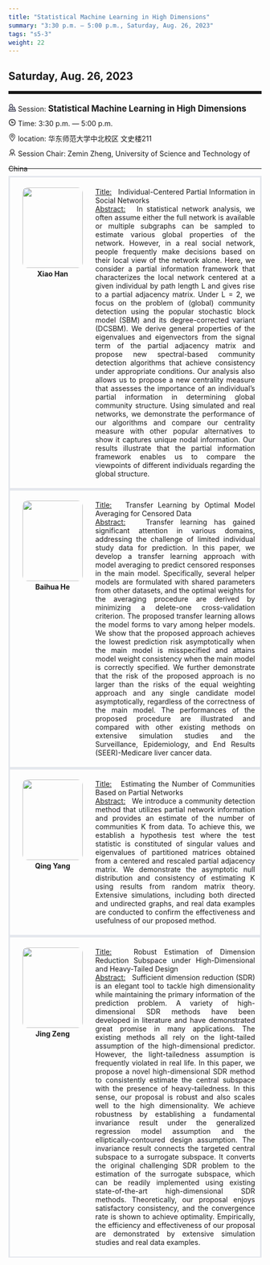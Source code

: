 ```yaml
---
title: "Statistical Machine Learning in High Dimensions"
summary: "3:30 p.m. — 5:00 p.m., Saturday, Aug. 26, 2023"
tags: "s5-3"
weight: 22
---
```


Saturday, Aug. 26, 2023
------


<hr style="border: 0; border-top: 5px solid;">

<div class="tip">
    <img class="icon" src="/icon/yanjiang.png" />
    Session: <span class="font-bold" style="font-size:120%">Statistical Machine Learning in High Dimensions</span>
</div>

<div class="tip">
    <img class="icon" src="/icon/shizhong.png" />
    Time: 3:30 p.m. — 5:00 p.m.
</div>
<div class="tip">
    <img class="icon" src="/icon/didian.png" />
    location: 华东师范大学中北校区 文史楼211
</div>


<div class="tip">
    <img class="icon" src="/icon/lingdao.png" />
    Session Chair: Zemin Zheng, University of Science and Technology of China
</div>


________________________________________

<div class="row">
    <div class="left">
        <img src="/images/hanxiao.png" class="avatar" />
        <div class="font-small font-bold">
            <a>
                Xiao Han
            </a>
        </div>
    </div>
    <div class="right">
        <div class="font-small">
            <u>Title:</u> &nbsp;
            Individual-Centered Partial Information in Social Networks
        </div>
        <div class="content font-small">
            <u>Abstract:</u> &nbsp;
            In statistical network analysis, we often assume either the full network is available or multiple subgraphs can be sampled to estimate various global properties of the network. However, in a real social network, people frequently make decisions based on their local view of the network alone. Here, we consider a partial information framework that characterizes the local network centered at a given individual by path length L and gives rise to a partial adjacency matrix. Under L = 2, we focus on the problem of (global) community detection using the popular stochastic block model (SBM) and its degree-corrected variant (DCSBM). We derive general properties of the eigenvalues and eigenvectors from the signal term of the partial adjacency matrix and propose new spectral-based community detection algorithms that achieve consistency under appropriate conditions. Our analysis also allows us to propose a new centrality measure that assesses the importance of an individual’s partial information in determining global community structure. Using simulated and real networks, we demonstrate the performance of our algorithms and compare our centrality measure with other popular alternatives to show it captures unique nodal information. Our results illustrate that the partial information framework enables us to compare the viewpoints of different individuals regarding the global structure.
        </div>
    </div>
</div>

<div class="row">
    <div class="left">
        <img src="/images/baihua.png" class="avatar" />
        <div class="font-small font-bold">
            <a>
                Baihua He 
            </a>
        </div>
    </div>
    <div class="right">
        <div class="font-small">
            <u>Title:</u> &nbsp;
            Transfer Learning by Optimal Model Averaging for Censored Data
        </div>
        <div class="content font-small">
            <u>Abstract:</u> &nbsp;
            Transfer learning has gained significant attention in various domains, addressing the challenge of limited individual study data for prediction. In this paper, we develop a transfer learning approach with model averaging to predict censored responses in the main model. Specifically, several helper models are formulated with shared parameters from other datasets, and the optimal weights for the averaging procedure are derived by minimizing a delete-one cross-validation criterion. The proposed transfer learning allows the model forms to vary among helper models. We show that the proposed approach achieves the lowest prediction risk asymptotically when the main model is misspecified and attains model weight consistency when the main model is correctly specified. We further demonstrate that the risk of the proposed approach is no larger than the risks of the equal weighting approach and any single candidate model asymptotically, regardless of the correctness of the main model. The performances of the proposed procedure are illustrated and compared with other existing methods on extensive simulation studies and the Surveillance, Epidemiology, and End Results (SEER)-Medicare liver cancer data.
        </div>
    </div>
</div>

<div class="row">
    <div class="left">
        <img src="/images/yangqing.png" class="avatar" />
        <div class="font-small font-bold">
            <a>
                Qing Yang
            </a>
        </div>
    </div>
    <div class="right">
        <div class="font-small">
            <u>Title:</u> &nbsp;
            Estimating the Number of Communities Based on Partial Networks
        </div>
        <div class="content font-small">
            <u>Abstract:</u> &nbsp;
            We introduce a community detection method that utilizes partial network information and provides an estimate of the number of communities K from data. To achieve this, we establish a hypothesis test where the test statistic is constituted of singular values and eigenvalues of partitioned matrices obtained from a centered and rescaled partial adjacency matrix.  We demonstrate the asymptotic null distribution and consistency of estimating K using results from random matrix theory. Extensive simulations, including both directed and undirected graphs, and real data examples are conducted to confirm the effectiveness and usefulness of our proposed method.
        </div>
    </div>
</div>

<div class="row">
    <div class="left">
        <img src="/images/zengjing.png" class="avatar" />
        <div class="font-small font-bold">
            <a>
                Jing Zeng
            </a>
        </div>
    </div>
    <div class="right">
        <div class="font-small">
            <u>Title:</u> &nbsp;
            Robust Estimation of Dimension Reduction Subspace under High-Dimensional and Heavy-Tailed Design
        </div>
        <div class="content font-small">
            <u>Abstract:</u> &nbsp;
            Sufficient dimension reduction (SDR) is an elegant tool to tackle high dimensionality while maintaining the primary information of the prediction problem. A variety of high-dimensional SDR methods have been developed in literature and have demonstrated great promise in many applications. The existing methods all rely on the light-tailed assumption of the high-dimensional predictor. However, the light-tailedness assumption is frequently violated in real life. In this paper, we propose a novel high-dimensional SDR method to consistently estimate the central subspace with the presence of heavy-tailedness. In this sense, our proposal is robust and also scales well to the high dimensionality. We achieve robustness by establishing a fundamental invariance result under the generalized regression model assumption and the elliptically-contoured design assumption. The invariance result connects the targeted central subspace to a surrogate subspace. It converts the original challenging SDR problem to the estimation of the surrogate subspace, which can be readily implemented using existing state-of-the-art high-dimensional SDR methods. Theoretically, our proposal enjoys satisfactory consistency, and the convergence rate is shown to achieve optimality. Empirically, the efficiency and effectiveness of our proposal are demonstrated by extensive simulation studies and real data examples.
        </div>
    </div>
</div>

<style>

.tip {
    height: 30px;
    line-height: 30px;
}

.icon {
    width: 15px;
}

.row {
    padding: 10px; 
    height: auto; 
    border-bottom-width: 2px; 
    border-style: solid; 
    border-color: #E4E7ED; 
    padding-bottom: 20px; 
    padding-top: 20px;
    display: flex; 
    text-align: justify;
}

.left {
    min-width: 150px !important;
    text-align: center;
}

.avatar {
    width: 120px;
    height: 160px;
    max-width: 100%;
    border-radius: 10px;
}

.right {
    margin-left: 10px; 
    max-width: 80%;
}


.font-small {
    /* font-size: 16px; */
}

.font-bold {
    font-weight: bold;
}
</style>
